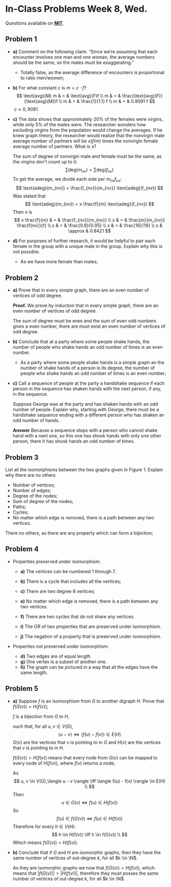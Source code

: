 # In-Class Problems Week 8, Wed.

Questions available on [**MIT**](https://openlearninglibrary.mit.edu/assets/courseware/v1/3fe4ea512400d98130a87a16f52de982/asset-v1:OCW+6.042J+2T2019+type@asset+block/MIT6_042JS15_cp19.pdf).

## Problem 1

* **a)** Comment on the following claim. “Since we’re assuming that each encounter involves one man and one woman, the average numbers should be the same, so the males must be exaggerating.”

  * Totally false, as the average difference of encounters is proportional to ratio men/women;

* **b)** For what constant $c$ is $m = c \cdot f$?
  $$
  \text{avg}(M) m & = & \text{avg}(F)f \\
  m & = & \frac{\text{avg}(F)}{\text{avg}(M)}f \\
  m & = & \frac{1}{1.1} f \\
  m & = & 0.9091 f
  $$
  ​	$c \approx 0,9091$.

* **c)**  The data shows that approximately 20% of the females were virgins, while only 5% of the males were. The researcher wonders how excluding virgins from the population would change the averages. If he knew graph theory, the researcher would realize that the nonvirgin male average number of partners will be $x(f/m)$ times the nonvirgin female average number of partners. What is $x$?

  The sum of degree of nonvirgin male and female must be the same, as the virgins don't count up to it:
  $$
  \sum \text{deg}(m_{nv}) = \sum \text{deg}(f_{nv})
  $$
  To get the average, we divide each side per $m_{nv}f_{nv}$:
  $$
  \text{adeg}(m_{nv}) = \frac{f_{nv}}{m_{nv}} \text{adeg}(f_{nv})
  $$
  Was stated that
  $$
  \text{adeg}(m_{nv}) = x \frac{f}{m} \text{adeg}(f_{nv})
  $$
  Then $x$ is
  $$
  x \frac{f}{m} & = & \frac{f_{nv}}{m_{nv}} \\
  x & = & \frac{m}{m_{nv}} \frac{f{nv}}{f} \\
  x & = & \frac{0.8}{0.95} \\
  x & = & \frac{16}{19} \\
  x & \approx & 0.8421 
  $$
  

* **d)** For purposes of further research, it would be helpful to pair each female in the group with a unique male in the group. Explain why this is not possible.

  * As we have more female than males;

## Problem 2

* **a)** Prove that in every simple graph, there are an even number of vertices of odd degree.

  **Proof.** We prove by induction that in every simple graph, there are an even number of vertices of odd degree.

  The sum of degree must be even and the sum of even odd numbers gives a even number, there are must exist an even number of vertices of odd degree.

* **b)** Conclude that at a party where some people shake hands, the number of people who shake hands an odd number of times is an even number. 

  * As a party where some people shake hands is a simple graph an the number of shake hands of a person is its degree, the number of people who shake hands an odd number of times is an even number;

* **c)** Call a sequence of people at the party a handshake sequence if each person in the sequence has shaken hands with the next person, if any, in the sequence.

  Suppose George was at the party and has shaken hands with an odd number of people. Explain why, starting with George, there must be a handshake sequence ending with a different person who has shaken an odd number of hands.

  **Answer** Because a sequence stops with a person who cannot shake hand with a next one, so this one has shook hands with only one other person, there it has shook hands an odd number of times.

## Problem 3

List all the isomorphisms between the two graphs given in Figure 1. Explain why there are no others

* Number of vertices;
* Number of edges;
* Degree of the nodes;
* Sum of degree of the nodes;
* Paths;
* Cycles;
* No matter which edge is removed, there is a path between any two vertices.

There no others, as there are any property which can form a bijection; 

## Problem 4

* Properties preserved under isomorphism:

  * **a)** The vertices can be numbered 1 through 7.

  * **b)** There is a cycle that includes all the vertices;

  * **c)** There are two degree 8 vertices;

  * **e)** No matter which edge is removed, there is a path between any two vertices.

  * **f)** There are two cycles that do not share any vertices.

  * **i)** The OR of two properties that are preserved under isomorphism.

  * **j)** The negation of a property that is preserved under isomorphism.

    

* Properties not preserved under isomorphism:

  * **d)** Two edges are of equal length
  * **g)** One vertex is a subset of another one.
  * **h)** The graph can be pictured in a way that all the edges have the same length.

## Problem 5

* **a)** Suppose $f$ is an isomorphism from $G$ to another digraph $H$. Prove that $f(G(v)) = H(f(v))$;

  $f$ is a bijection from $G$ to $H$, 

  such that, for all $u, v \in V(G)$,
  $$
  \langle u - v \rangle \iff \langle f(u) - f(v) \rangle \in E(H)
  $$
  $G(v)$ are the vertices that $v$ is pointing to in $G$ and $H(v)$ are the vertices that $v$ is pointing to in $H$.

   $f(G(v)) = H(f(v))$ means that every node from $G(v)$ can be mapped to every node of $H(f(v))$, where $f(v)$ returns a node;

  As
  $$
  u, v \in V(G),\langle u - v \rangle \iff \langle f(u) - f(v) \rangle \in E(H) \\
  $$
  Then
  $$
  u \in G(v) \iff f(u) \in H(f(v))
  $$
  So
  $$
  f(u) \in f(G(v)) \iff f(u) \in H(f(v))
  $$
  Therefore for every $h \in V(H)$:
  $$
  h \in H(f(v)) \iff h \in f(G(v)) \\
  $$
  Which means $f(G(v)) = H(f(v))$.

* **b)** Conclude that if $G$ and $H$ are isomorphic graphs, then they have the same number of vertices of out-degree $k$, for all $k \in \N$.

  As they are isomorphic graphs we now that  $f(G(v)) = H(f(v))$, which means that  $|f(G(v))| = |H(f(v))|$, therefore they must posses the same number of vertices of out-degree $k$, for all $k \in \N$.

  

